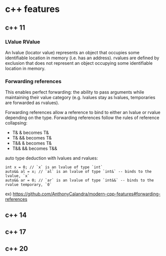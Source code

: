 # c++ features

## c++ 11

### LValue RValue
An lvalue (locator value) represents an object that occupies some identifiable location in memory (i.e. has an address).
rvalues are defined by exclusion that does not represent an object occupying some identifiable location in memory.

### Forwarding references
This enables perfect forwarding: the ability to pass arguments while maintaining their value category (e.g. lvalues stay as lvalues, temporaries are forwarded as rvalues).

Forwarding references allow a reference to bind to either an lvalue or rvalue depending on the type. Forwarding references follow the rules of reference collapsing:

- T& & becomes T&
- T& && becomes T&
- T&& & becomes T&
- T&& && becomes T&&

auto type deduction with lvalues and rvalues:
```
int x = 0; // `x` is an lvalue of type `int`
auto&& al = x; // `al` is an lvalue of type `int&` -- binds to the lvalue, `x`
auto&& ar = 0; // `ar` is an lvalue of type `int&&` -- binds to the rvalue temporary, `0`
```

ex) https://github.com/AnthonyCalandra/modern-cpp-features#forwarding-references

## c++ 14

## c++ 17

## c++ 20
